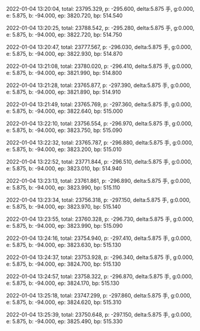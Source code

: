 2022-01-04 13:20:04, total: 23795.329, p: -295.600, delta:5.875 手, g:0.000, e: 5.875, b: -94.000, ep: 3820.720, bp: 514.540

2022-01-04 13:20:25, total: 23788.542, p: -295.280, delta:5.875 手, g:0.000, e: 5.875, b: -94.000, ep: 3822.720, bp: 514.750

2022-01-04 13:20:47, total: 23777.567, p: -296.030, delta:5.875 手, g:0.000, e: 5.875, b: -94.000, ep: 3822.930, bp: 514.870

2022-01-04 13:21:08, total: 23780.020, p: -296.410, delta:5.875 手, g:0.000, e: 5.875, b: -94.000, ep: 3821.990, bp: 514.800

2022-01-04 13:21:28, total: 23765.877, p: -297.390, delta:5.875 手, g:0.000, e: 5.875, b: -94.000, ep: 3821.890, bp: 514.910

2022-01-04 13:21:49, total: 23765.769, p: -297.360, delta:5.875 手, g:0.000, e: 5.875, b: -94.000, ep: 3822.640, bp: 515.000

2022-01-04 13:22:10, total: 23756.554, p: -296.970, delta:5.875 手, g:0.000, e: 5.875, b: -94.000, ep: 3823.750, bp: 515.090

2022-01-04 13:22:32, total: 23765.787, p: -296.880, delta:5.875 手, g:0.000, e: 5.875, b: -94.000, ep: 3823.200, bp: 515.010

2022-01-04 13:22:52, total: 23771.844, p: -296.510, delta:5.875 手, g:0.000, e: 5.875, b: -94.000, ep: 3823.010, bp: 514.940

2022-01-04 13:23:13, total: 23761.861, p: -296.890, delta:5.875 手, g:0.000, e: 5.875, b: -94.000, ep: 3823.990, bp: 515.110

2022-01-04 13:23:34, total: 23756.318, p: -297.150, delta:5.875 手, g:0.000, e: 5.875, b: -94.000, ep: 3823.970, bp: 515.140

2022-01-04 13:23:55, total: 23760.328, p: -296.730, delta:5.875 手, g:0.000, e: 5.875, b: -94.000, ep: 3823.990, bp: 515.090

2022-01-04 13:24:16, total: 23754.940, p: -297.410, delta:5.875 手, g:0.000, e: 5.875, b: -94.000, ep: 3823.630, bp: 515.130

2022-01-04 13:24:37, total: 23753.928, p: -296.340, delta:5.875 手, g:0.000, e: 5.875, b: -94.000, ep: 3824.700, bp: 515.130

2022-01-04 13:24:57, total: 23758.322, p: -296.870, delta:5.875 手, g:0.000, e: 5.875, b: -94.000, ep: 3824.170, bp: 515.130

2022-01-04 13:25:18, total: 23747.299, p: -297.860, delta:5.875 手, g:0.000, e: 5.875, b: -94.000, ep: 3824.620, bp: 515.310

2022-01-04 13:25:39, total: 23750.648, p: -297.150, delta:5.875 手, g:0.000, e: 5.875, b: -94.000, ep: 3825.490, bp: 515.330